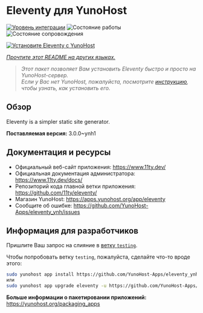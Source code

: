 <!--
Важно: этот README был автоматически сгенерирован <https://github.com/YunoHost/apps/tree/master/tools/readme_generator>
Он НЕ ДОЛЖЕН редактироваться вручную.
-->

# Eleventy для YunoHost

[![Уровень интеграции](https://dash.yunohost.org/integration/eleventy.svg)](https://ci-apps.yunohost.org/ci/apps/eleventy/) ![Состояние работы](https://ci-apps.yunohost.org/ci/badges/eleventy.status.svg) ![Состояние сопровождения](https://ci-apps.yunohost.org/ci/badges/eleventy.maintain.svg)

[![Установите Eleventy с YunoHost](https://install-app.yunohost.org/install-with-yunohost.svg)](https://install-app.yunohost.org/?app=eleventy)

*[Прочтите этот README на других языках.](./ALL_README.md)*

> *Этот пакет позволяет Вам установить Eleventy быстро и просто на YunoHost-сервер.*  
> *Если у Вас нет YunoHost, пожалуйста, посмотрите [инструкцию](https://yunohost.org/install), чтобы узнать, как установить его.*

## Обзор

Eleventy is a simpler static site generator.


**Поставляемая версия:** 3.0.0~ynh1

## Документация и ресурсы

- Официальный веб-сайт приложения: <https://www.11ty.dev/>
- Официальная документация администратора: <https://www.11ty.dev/docs/>
- Репозиторий кода главной ветки приложения: <https://github.com/11ty/eleventy/>
- Магазин YunoHost: <https://apps.yunohost.org/app/eleventy>
- Сообщите об ошибке: <https://github.com/YunoHost-Apps/eleventy_ynh/issues>

## Информация для разработчиков

Пришлите Ваш запрос на слияние в [ветку `testing`](https://github.com/YunoHost-Apps/eleventy_ynh/tree/testing).

Чтобы попробовать ветку `testing`, пожалуйста, сделайте что-то вроде этого:

```bash
sudo yunohost app install https://github.com/YunoHost-Apps/eleventy_ynh/tree/testing --debug
или
sudo yunohost app upgrade eleventy -u https://github.com/YunoHost-Apps/eleventy_ynh/tree/testing --debug
```

**Больше информации о пакетировании приложений:** <https://yunohost.org/packaging_apps>
